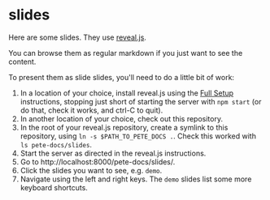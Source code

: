 # slides

Here are some slides. They use [reveal.js](https://revealjs.com/).

You can browse them as regular markdown if you just want to see the content.

To present them as slide slides, you'll need to do a little bit of work:

1. In a location of your choice, install reveal.js using
   the [Full Setup](https://revealjs.com/installation/#full-setup) instructions,
   stopping just short of starting the server with `npm start` (or do that,
   check it works, and ctrl-C to quit).
2. In another location of your choice, check out this repository.
3. In the root of your reveal.js repository, create a symlink to this
   repository, using `ln -s $PATH_TO_PETE_DOCS .`. Check this worked
   with `ls pete-docs/slides`.
4. Start the server as directed in the reveal.js instructions.
5. Go to http://localhost:8000/pete-docs/slides/.
6. Click the slides you want to see, e.g. `demo`.
7. Navigate using the left and right keys. The `demo` slides list some more
   keyboard shortcuts.
